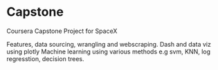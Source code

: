 # Capstone
Coursera Capstone Project for SpaceX

Features, data sourcing, wrangling and webscraping.
Dash and data viz using plotly
Machine learning using various methods e.g svm, KNN, log regresstion, decision trees.

